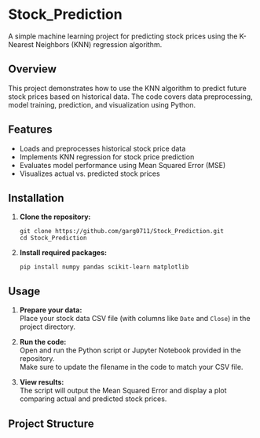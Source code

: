 # Stock_Prediction

A simple machine learning project for predicting stock prices using the K-Nearest Neighbors (KNN) regression algorithm.

## Overview

This project demonstrates how to use the KNN algorithm to predict future stock prices based on historical data. The code covers data preprocessing, model training, prediction, and visualization using Python.

## Features

- Loads and preprocesses historical stock price data
- Implements KNN regression for stock price prediction
- Evaluates model performance using Mean Squared Error (MSE)
- Visualizes actual vs. predicted stock prices

## Installation

1. **Clone the repository:**
    ```
    git clone https://github.com/garg0711/Stock_Prediction.git
    cd Stock_Prediction
    ```

2. **Install required packages:**  
    ```
    pip install numpy pandas scikit-learn matplotlib
    ```

## Usage

1. **Prepare your data:**  
    Place your stock data CSV file (with columns like `Date` and `Close`) in the project directory.

2. **Run the code:**  
    Open and run the Python script or Jupyter Notebook provided in the repository.  
    Make sure to update the filename in the code to match your CSV file.

3. **View results:**  
    The script will output the Mean Squared Error and display a plot comparing actual and predicted stock prices.

## Project Structure

